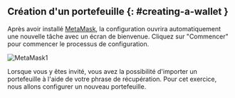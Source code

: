 ## Création d'un portefeuille {: #creating-a-wallet }

Après avoir installé [MetaMask](https://metamask.io), la configuration ouvrira automatiquement une nouvelle tâche avec un écran de bienvenue. Cliquez sur "Commencer" pour commencer le processus de configuration.

![MetaMask1](/images/testnet/testnet-metamask1.png)

Lorsque vous y êtes invité, vous avez la possibilité d'importer un portefeuille à l'aide de votre phrase de récupération. Pour cet exercice, nous allons configurer un nouveau portefeuille.